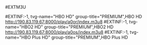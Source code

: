 #EXTM3U


#EXTINF:-1, tvg-name="HBO HD" group-title="PREMIUM",HBO HD
http://190.83.119.67:8000/play/a0or/index.m3u8
#EXTINF:-1, tvg-name="HBO2 HD" group-title="PREMIUM",HBO2 HD  
http://190.83.119.67:8000/play/a0os/index.m3u8
#EXTINF:-1, tvg-name="HBO Plus HD" group-title="PREMIUM",HBO Plus HD

